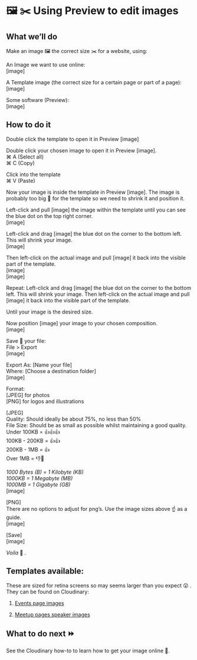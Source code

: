 # 🖼️ ✂️️ Using Preview to edit images

## What we’ll do
Make an image 🖼️ the correct size ✂️️ for a website, using:

An Image we want to use online:<br>
[image]

A Template image (the correct size for a certain page or part of a page):<br>
[image]

Some software (Preview):<br>
[image]

## How to do it
Double click the template to open it in Preview [image]

Double click your chosen image to open it in Preview [image].<br>
⌘ A (Select all)<br>
⌘ C (Copy)

Click into the template<br>
⌘ V (Paste)

Now your image is inside the template in Preview [image]. The image is probably too big 🎪 for the template so we need to shrink it and position it.

Left-click and pull [image] the image within the template until you can see the blue dot on the top right corner.<br>
[image]

Left-click and drag [image] the blue dot on the corner to the bottom left. This will shrink your image.<br>
[image]

Then left-click on the actual image and pull [image] it back into the visible part of the template.<br>
[image]<br>
[image]

Repeat: Left-click and drag [image] the blue dot on the corner to the bottom left. This will shrink your image.
Then left-click on the actual image and pull [image] it back into the visible part of the template.

Until your image is the desired size. 

Now position [image] your image to your chosen composition.<br>
[image]

Save 💾 your file:<br>
File > Export<br>
[image]

Export As: [Name your file]<br>
Where: [Choose a destination folder]<br>
[image]

Format: <br>
[JPEG] for photos<br>
[PNG] for logos and illustrations

[JPEG]<br>
Quality: Should ideally be about 75%, no less than 50%<br>
File Size: Should be as small as possible whilst maintaining a good quality.<br> 
Under 100KB = 👍👍👍<br>
100KB - 200KB = 👍👍<br>
200KB - 1MB = 👍<br>
Over 1MB = 👎🚨

_1000 Bytes (B) = 1 Kilobyte (KB)_<br>
_1000KB = 1 Megabyte (MB)_<br>
_1000MB = 1 Gigabyte (GB)_<br>
[image]

[PNG]<br>
There are no options to adjust for png’s. Use the image sizes above ☝️️ as a guide.<br>
[image]

[Save]<br>
[image]

_Voila_ 👏 .

## Templates available:
These are sized for retina screens so may seems larger than you expect 😲 . They can be found on Cloudinary:

1. [Events page images](https://res.cloudinary.com/red-badger-assets/image/upload/v1488208747/events_template_uayetk.jpg)

2. [Meetup pages speaker images](https://res.cloudinary.com/red-badger-assets/image/upload/v1488208747/meetup_speakers_template_dpvm0s.jpg)

## What to do next ⏩
See the Cloudinary how-to to learn how to get your image online 📡.
